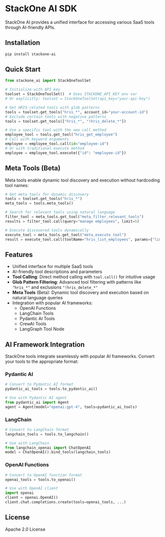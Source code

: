 # StackOne AI SDK

StackOne AI provides a unified interface for accessing various SaaS tools through AI-friendly APIs.

## Installation

```bash
pip install stackone-ai
```

## Quick Start

```python
from stackone_ai import StackOneToolSet

# Initialize with API key
toolset = StackOneToolSet()  # Uses STACKONE_API_KEY env var
# Or explicitly: toolset = StackOneToolSet(api_key="your-api-key")

# Get HRIS-related tools with glob patterns
tools = toolset.get_tools("hris_*", account_id="your-account-id")
# Exclude certain tools with negative patterns
tools = toolset.get_tools(["hris_*", "!hris_delete_*"])

# Use a specific tool with the new call method
employee_tool = tools.get_tool("hris_get_employee")
# Call with keyword arguments
employee = employee_tool.call(id="employee-id")
# Or with traditional execute method
employee = employee_tool.execute({"id": "employee-id"})
```

## Meta Tools (Beta)

Meta tools enable dynamic tool discovery and execution without hardcoding tool names:

```python
# Get meta tools for dynamic discovery
tools = toolset.get_tools("hris_*")
meta_tools = tools.meta_tools()

# Search for relevant tools using natural language
filter_tool = meta_tools.get_tool("meta_filter_relevant_tools")
results = filter_tool.call(query="manage employees", limit=5)

# Execute discovered tools dynamically
execute_tool = meta_tools.get_tool("meta_execute_tool")
result = execute_tool.call(toolName="hris_list_employees", params={"limit": 10})
```

## Features

- Unified interface for multiple SaaS tools
- AI-friendly tool descriptions and parameters
- **Tool Calling**: Direct method calling with `tool.call()` for intuitive usage
- **Glob Pattern Filtering**: Advanced tool filtering with patterns like `"hris_*"` and exclusions `"!hris_delete_*"`
- **Meta Tools** (Beta): Dynamic tool discovery and execution based on natural language queries
- Integration with popular AI frameworks:
  - OpenAI Functions
  - LangChain Tools
  - Pydantic AI Tools
  - CrewAI Tools
  - LangGraph Tool Node

## AI Framework Integration

StackOne tools integrate seamlessly with popular AI frameworks. Convert your tools to the appropriate format:

### Pydantic AI

```python
# Convert to Pydantic AI format
pydantic_ai_tools = tools.to_pydantic_ai()

# Use with Pydantic AI agent
from pydantic_ai import Agent
agent = Agent(model="openai:gpt-4", tools=pydantic_ai_tools)
```

### LangChain

```python
# Convert to LangChain format
langchain_tools = tools.to_langchain()

# Use with LangChain
from langchain_openai import ChatOpenAI
model = ChatOpenAI().bind_tools(langchain_tools)
```

### OpenAI Functions

```python
# Convert to OpenAI function format
openai_tools = tools.to_openai()

# Use with OpenAI client
import openai
client = openai.OpenAI()
client.chat.completions.create(tools=openai_tools, ...)
```

## License

Apache 2.0 License